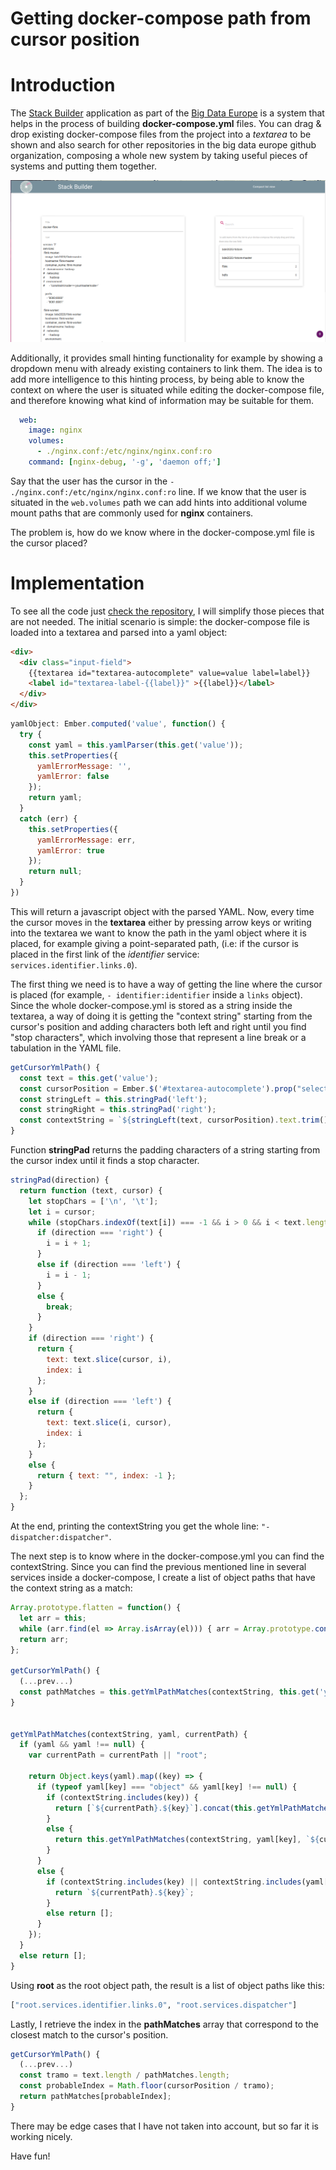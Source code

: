 # Getting docker-compose path from cursor position

# Introduction

The [Stack Builder](https://github.com/big-data-europe/app-stack-builder) application as part of the [Big Data Europe](https://www.big-data-europe.eu/) is a system that helps in the process of building **docker-compose.yml** files. You can drag & drop existing docker-compose files from the project into a *textarea* to be shown and also search for other repositories in the big data europe github organization, composing a whole new system by taking useful pieces of systems and putting them together.


  ![stack builder](stackbuilder1.png)


Additionally, it provides small hinting functionality for example by showing a dropdown menu with already existing containers to link them. The idea is to add more intelligence to this hinting process, by being able to know the context on where the user is situated while editing the docker-compose file, and therefore knowing what kind of information may be suitable for them.

```yml
  web:
    image: nginx
    volumes:
      - ./nginx.conf:/etc/nginx/nginx.conf:ro
    command: [nginx-debug, '-g', 'daemon off;']
```    

Say that the user has the cursor in the `- ./nginx.conf:/etc/nginx/nginx.conf:ro` line. If we know that the user is situated in the `web.volumes` path we can add hints into additional volume mount paths that are commonly used for **nginx** containers.

The problem is, how do we know where in the docker-compose.yml file is the cursor placed?

# Implementation

To see all the code just [check the repository](https://github.com/big-data-europe/ember-stack-builder-frontend), I will simplify those pieces that are not needed. The initial scenario is simple: the docker-compose file is loaded into a textarea and parsed into a yaml object:

```html
<div>
  <div class="input-field">
    {{textarea id="textarea-autocomplete" value=value label=label}}
    <label id="textarea-label-{{label}}" >{{label}}</label>
  </div>
</div>
```

```js
yamlObject: Ember.computed('value', function() {
  try {
    const yaml = this.yamlParser(this.get('value'));
    this.setProperties({
      yamlErrorMessage: '',
      yamlError: false
    });
    return yaml;
  }
  catch (err) {
    this.setProperties({
      yamlErrorMessage: err,
      yamlError: true
    });
    return null;
  }
})
```

This will return a javascript object with the parsed YAML. Now, every time the cursor moves in the **textarea** either by pressing arrow keys or writing into the textarea we want to know the path in the yaml object where it is placed, for example giving a point-separated path, (i.e: if the cursor is placed in the first link of the *identifier* service: `services.identifier.links.0`).

The first thing we need is to have a way of getting the line where the cursor is placed (for example, `- identifier:identifier` inside a `links` object). Since the whole docker-compose.yml is stored as a string inside the textarea, a way of doing it is getting the "context string" starting from the cursor's position and adding characters both left and right until you find "stop characters", which involving those that represent a line break or a tabulation in the YAML file.

```javascript
getCursorYmlPath() {
  const text = this.get('value');
  const cursorPosition = Ember.$('#textarea-autocomplete').prop("selectionStart");
  const stringLeft = this.stringPad('left');
  const stringRight = this.stringPad('right');
  const contextString = `${stringLeft(text, cursorPosition).text.trim()}${stringRight(text, cursorPosition).text.trim()}`;
}
```

Function **stringPad** returns the padding characters of a string starting from the cursor index until it finds a stop character.

```javascript
stringPad(direction) {
  return function (text, cursor) {
    let stopChars = ['\n', '\t'];
    let i = cursor;
    while (stopChars.indexOf(text[i]) === -1 && i > 0 && i < text.length) {
      if (direction === 'right') {
        i = i + 1;
      }
      else if (direction === 'left') {
        i = i - 1;
      }
      else {
        break;
      }
    }
    if (direction === 'right') {
      return {
        text: text.slice(cursor, i),
        index: i
      };
    }
    else if (direction === 'left') {
      return {
        text: text.slice(i, cursor),
        index: i
      };
    }
    else {
      return { text: "", index: -1 };
    }
  };
}
```

At the end, printing the contextString you get the whole line: `"- dispatcher:dispatcher"`.

The next step is to know where in the docker-compose.yml you can find the contextString. Since you can find the previous mentioned line in several services inside a docker-compose, I create a list of object paths that have the context string as a match:

```javascript
Array.prototype.flatten = function() {
  let arr = this;
  while (arr.find(el => Array.isArray(el))) { arr = Array.prototype.concat(...arr); }
  return arr;
};

getCursorYmlPath() {
  (...prev...)
  const pathMatches = this.getYmlPathMatches(contextString, this.get('yamlObject')).flatten();
}


getYmlPathMatches(contextString, yaml, currentPath) {
  if (yaml && yaml !== null) {
    var currentPath = currentPath || "root";

    return Object.keys(yaml).map((key) => {
      if (typeof yaml[key] === "object" && yaml[key] !== null) {
        if (contextString.includes(key)) {
          return [`${currentPath}.${key}`].concat(this.getYmlPathMatches(contextString, yaml[key], `${currentPath}.${key}`));
        }          
        else {
          return this.getYmlPathMatches(contextString, yaml[key], `${currentPath}.${key}`);
        }
      }
      else {
        if (contextString.includes(key) || contextString.includes(yaml[key])) {
          return `${currentPath}.${key}`;
        }
        else return [];
      }
    });
  }
  else return [];
}
```

Using **root** as the root object path, the result is a list of object paths like this:

```sh
["root.services.identifier.links.0", "root.services.dispatcher"]
```


Lastly, I retrieve the index in the **pathMatches** array that correspond to the closest match to the cursor's position.

```javascript
getCursorYmlPath() {
  (...prev...)
  const tramo = text.length / pathMatches.length;
  const probableIndex = Math.floor(cursorPosition / tramo);
  return pathMatches[probableIndex];
}
```   

There may be edge cases that I have not taken into account, but so far it is working nicely.

Have fun!

